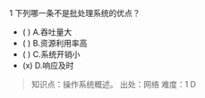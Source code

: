 1
下列哪一条不是批处理系统的优点？
- ( ) A.吞吐量大 
- ( ) B.资源利用率高 
- ( ) C.系统开销小 
- (x) D.响应及时

> 知识点：操作系统概述。
> 出处：网络
> 难度：1
> D
